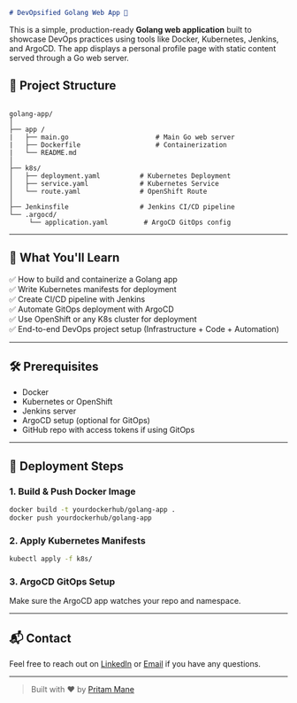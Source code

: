 ```markdown
# DevOpsified Golang Web App 🚀
```
This is a simple, production-ready **Golang web application** built to showcase DevOps practices using tools like Docker, Kubernetes, Jenkins, and ArgoCD. The app displays a personal profile page with static content served through a Go web server.


## 📁 Project Structure

```

golang-app/
│
├── app /
|   ├── main.go                      # Main Go web server
|   ├── Dockerfile                   # Containerization
|   └── README.md
│
├── k8s/
│   ├── deployment.yaml          # Kubernetes Deployment
│   ├── service.yaml             # Kubernetes Service
│   └── route.yaml               # OpenShift Route
│
├── Jenkinsfile                  # Jenkins CI/CD pipeline
└── .argocd/
     └── application.yaml         # ArgoCD GitOps config

````

---

## 🎯 What You'll Learn

✅ How to build and containerize a Golang app  
✅ Write Kubernetes manifests for deployment  
✅ Create CI/CD pipeline with Jenkins  
✅ Automate GitOps deployment with ArgoCD  
✅ Use OpenShift or any K8s cluster for deployment  
✅ End-to-end DevOps project setup (Infrastructure + Code + Automation)

---

## 🛠️ Prerequisites

- Docker
- Kubernetes or OpenShift
- Jenkins server
- ArgoCD setup (optional for GitOps)
- GitHub repo with access tokens if using GitOps

---

## 🚀 Deployment Steps

### 1. Build & Push Docker Image
```bash
docker build -t yourdockerhub/golang-app .
docker push yourdockerhub/golang-app
````

### 2. Apply Kubernetes Manifests

```bash
kubectl apply -f k8s/
```

### 3. ArgoCD GitOps Setup

Make sure the ArgoCD app watches your repo and namespace.

---

## 📬 Contact

Feel free to reach out on [LinkedIn](https://www.linkedin.com/in/pritam-mane03/) or [Email](mailto:pritammane7666@gmail.com) if you have any questions.

---

> Built with ❤️ by [Pritam Mane](https://github.com/prritam)

```

